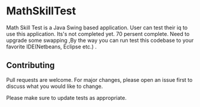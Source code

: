 # MathSkillTest
Math Skill Test is a Java Swing based application. User can test their iq to use this application. Its's not completed yet. 70 persent complete.
Need  to upgrade some swapping ,By the way you can run test this codebase to your favorite IDE(Netbeans, Eclipse etc.) . 

## Contributing
Pull requests are welcome. For major changes, please open an issue first to discuss what you would like to change.

Please make sure to update tests as appropriate.
